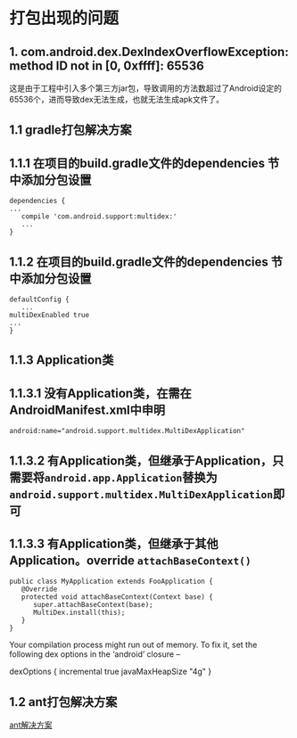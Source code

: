 # 打包出现的问题

## 1. com.android.dex.DexIndexOverflowException: method ID not in [0, 0xffff]: 65536

这是由于工程中引入多个第三方jar包，导致调用的方法数超过了Android设定的65536个，进而导致dex无法生成，也就无法生成apk文件了。

## 1.1 gradle打包解决方案

## 1.1.1 在项目的build.gradle文件的dependencies 节中添加分包设置

```
dependencies { 
... 
   compile 'com.android.support:multidex:' 
   ... 
}
```

## 1.1.2 在项目的build.gradle文件的dependencies 节中添加分包设置


```
defaultConfig { 
   ... 
multiDexEnabled true 
... 
}
```

## 1.1.3 Application类

## 1.1.3.1 没有Application类，在需在AndroidManifest.xml中申明

```
android:name="android.support.multidex.MultiDexApplication"

```

## 1.1.3.2 有Application类，但继承于Application，只需要将`android.app.Application`替换为`android.support.multidex.MultiDexApplication`即可

## 1.1.3.3 有Application类，但继承于其他Application。override `attachBaseContext()`

```
public class MyApplication extends FooApplication { 
   @Override 
   protected void attachBaseContext(Context base) { 
      super.attachBaseContext(base); 
      MultiDex.install(this); 
   } 
}
```

Your compilation process might run out of memory. To fix it, set the following dex options in the ‘android’ closure –

dexOptions { 
   incremental true 
   javaMaxHeapSize "4g" 
}

## 1.2 ant打包解决方案

[ant解决方案](http://blog.csdn.net/weijiqian/article/details/51279873)



